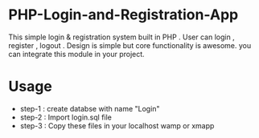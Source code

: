 # PHP-Login-and-Registration-App
This simple login &amp; registration system built in PHP . User can login , register , logout . Design is simple but core functionality is awesome. you can integrate this module in your project. 

# Usage
* step-1 : create databse with name "Login"
* step-2 : Import login.sql file
* step-3 : Copy these files in your localhost wamp or xmapp
